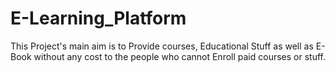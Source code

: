 # E-Learning_Platform
This Project's main aim is to Provide courses, Educational Stuff as well as E-Book without any cost to the people who cannot Enroll paid courses or stuff.
